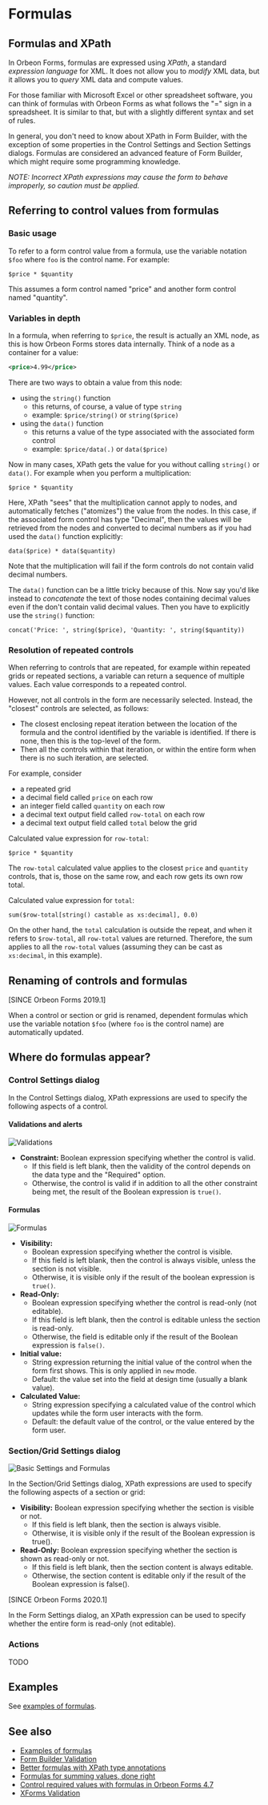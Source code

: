 # Formulas

## Formulas and XPath

In Orbeon Forms, formulas are expressed using *XPath*, a standard _expression language_ for XML. It does not allow you to _modify_ XML data, but it allows you to _query_ XML data and compute values.

For those familiar with Microsoft Excel or other spreadsheet software, you can think of formulas with Orbeon Forms as what follows the "=" sign in a spreadsheet. It is similar to that, but with a slightly different syntax and set of rules. 

In general, you don't need to know about XPath in Form Builder, with the exception of some properties in the Control Settings and Section Settings dialogs. Formulas are considered an advanced feature of Form Builder, which might require some programming knowledge.

*NOTE: Incorrect XPath expressions may cause the form to behave improperly, so caution must be applied.*

## Referring to control values from formulas

### Basic usage

To refer to a form control value from a formula, use the variable notation `$foo` where `foo` is the control name. For example:

```xpath
$price * $quantity
```

This assumes a form control named "price" and another form control named "quantity". 

### Variables in depth

In a formula, when referring to `$price`, the result is actually an XML node, as this is how Orbeon Forms stores data internally. Think of a node as a container for a value:

```xml
<price>4.99</price>
```

There are two ways to obtain a value from this node:

- using the `string()` function
  - this returns, of course, a value of type `string` 
  - example: `$price/string()` or `string($price)`
- using the `data()` function
  - this returns a value of the type associated with the associated form control
  - example: `$price/data(.)` or `data($price)`

Now in many cases, XPath gets the value for you without calling `string()` or `data()`. For example when you perform a multiplication:

```xpath
$price * $quantity
```

Here, XPath "sees" that the multiplication cannot apply to nodes, and automatically fetches ("atomizes") the value from the nodes. In this case, if the associated form control has type "Decimal", then the values will be retrieved from the nodes and converted to decimal numbers as if you had used the `data()` function explicitly:

```xpath
data($price) * data($quantity)
```

Note that the multiplication will fail if the form controls do not contain valid decimal numbers.

The `data()` function can be a little tricky because of this. Now say you'd like instead to *concatenate* the text of those nodes containing decimal values even if the don't contain valid decimal values. Then you have to explicitly use the `string()` function:

```xpath
concat('Price: ', string($price), 'Quantity: ', string($quantity))
```

### Resolution of repeated controls

When referring to controls that are repeated, for example within repeated grids or repeated sections, a variable can return a sequence of multiple values. Each value corresponds to a repeated control.

However, not all controls in the form are necessarily selected. Instead, the "closest" controls are selected, as follows:

- The closest enclosing repeat iteration between the location of the formula and the control identified by the variable is identified. If there is none, then this is the top-level of the form.
- Then all the controls within that iteration, or within the entire form when there is no such iteration, are selected.

For example, consider

- a repeated grid
- a decimal field called `price` on each row
- an integer field called `quantity` on each row
- a decimal text output field called `row-total` on each row
- a decimal text output field called `total` below the grid

Calculated value expression for `row-total`:

```xpath
$price * $quantity
```

The `row-total` calculated value applies to the closest `price` and `quantity` controls, that is, those on the same row, and each row gets its own row total.

Calculated value expression for `total`:

```xpath
sum($row-total[string() castable as xs:decimal], 0.0)
```

On the other hand, the `total` calculation is outside the repeat, and when it refers to `$row-total`, all `row-total` values are returned. Therefore, the sum applies to all the `row-total` values (assuming they can be cast as `xs:decimal`, in this example).

## Renaming of controls and formulas

[SINCE Orbeon Forms 2019.1]

When a control or section or grid is renamed, dependent formulas which use the variable notation `$foo` (where `foo` is the control name) are automatically updated.

## Where do formulas appear?

### Control Settings dialog

In the Control Settings dialog, XPath expressions are used to specify the following aspects of a control.

#### Validations and alerts

![Validations](images/control-settings-validations.png)

- **Constraint:** Boolean expression specifying whether the control is valid.
    - If this field is left blank, then the validity of the control depends on the data type and the "Required" option.
    - Otherwise, the control is valid if in addition to all the other constraint being met, the result of the Boolean expression is `true()`.

#### Formulas

![Formulas](images/control-settings-formulas.png)

- **Visibility:** 
    - Boolean expression specifying whether the control is visible.
    - If this field is left blank, then the control is always visible, unless the section is not visible.
    - Otherwise, it is visible only if the result of the boolean expression is `true()`.
- **Read-Only:** 
    - Boolean expression specifying whether the control is read-only (not editable).
    - If this field is left blank, then the control is editable unless the section is read-only.
    - Otherwise, the field is editable only if the result of the Boolean expression is `false()`.
- **Initial value:** 
    - String expression returning the initial value of the control when the form first shows. This is only applied in `new` mode.
    - Default: the value set into the field at design time (usually a blank value).
- **Calculated Value:** 
    - String expression specifying a calculated value of the control which updates while the form user interacts with the form.
    - Default: the default value of the control, or the value entered by the form user.

### Section/Grid Settings dialog

![Basic Settings and Formulas](images/section-settings.png)

In the Section/Grid Settings dialog, XPath expressions are used to specify the following aspects of a section or grid:

- **Visibility:** Boolean expression specifying whether the section is visible or not.
    - If this field is left blank, then the section is always visible.
    - Otherwise, it is visible only if the result of the Boolean expression is true().
- **Read-Only:** Boolean expression specifying whether the section is shown as read-only or not.
    - If this field is left blank, then the section content is always editable.
    - Otherwise, the section content is editable only if the result of the Boolean expression is false().

[SINCE Orbeon Forms 2020.1]

In the Form Settings dialog, an XPath expression can be used to specify whether the entire form is read-only (not editable).

### Actions

TODO

## Examples

See [examples of formulas](formulas-examples.md).

## See also

- [Examples of formulas](formulas-examples.md)
- [Form Builder Validation](validation.md)
- [Better formulas with XPath type annotations](https://blog.orbeon.com/2013/01/better-formulas-with-xpath-type.html)
- [Formulas for summing values, done right](https://blog.orbeon.com/2013/08/formulas-for-summing-values-done-right.html)
- [Control required values with formulas in Orbeon Forms 4.7](https://blog.orbeon.com/2014/09/control-required-values-with-formulas.html)
- [XForms Validation](/xforms/validation.md)

